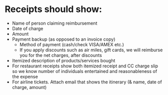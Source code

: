 # Receipts should show:
* Name of person claiming reimbursement
* Date of charge
* Amount
* Payment backup (as opposed to an invoice copy)
  * Method of payment (cash/check VISA/AMEX etc.)
  * If you apply discounts such as air miles, gift cards, we will reimburse you for the net charges, after discounts
* Itemized description of products/services bought
* For restaurant receipts show both itemized receipt and CC charge slip so  we know number of individuals entertained and reasonableness of the expense
* For airline tickets. Attach email that shows the itinerary (& name, date of charge, amount)
